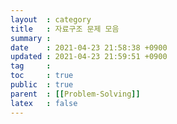 ```yaml
---
layout  : category
title   : 자료구조 문제 모음
summary : 
date    : 2021-04-23 21:58:38 +0900
updated : 2021-04-23 21:59:51 +0900
tag     : 
toc     : true
public  : true
parent  : [[Problem-Solving]]
latex   : false
---
```


